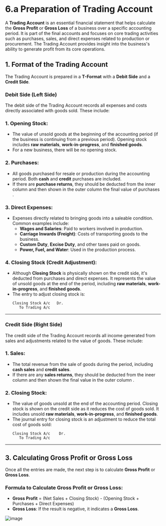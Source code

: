 # 6.a Preparation of Trading Account

A **Trading Account** is an essential financial statement that helps calculate the **Gross Profit** or **Gross Loss** of a business over a specific accounting period. It is part of the final accounts and focuses on core trading activities such as purchases, sales, and direct expenses related to production or procurement. The Trading Account provides insight into the business's ability to generate profit from its core operations.

## 1. Format of the Trading Account

The Trading Account is prepared in a **T-Format** with a **Debit Side** and a **Credit Side**.

### Debit Side (Left Side)

The debit side of the Trading Account records all expenses and costs directly associated with goods sold. These include:

### 1. **Opening Stock**:
   - The value of unsold goods at the beginning of the accounting period (if the business is continuing from a previous period). Opening stock includes **raw materials**, **work-in-progress**, and **finished goods**.
   - For a new business, there will be no opening stock.

### 2. **Purchases**:
   - All goods purchased for resale or production during the accounting period. Both **cash** and **credit** purchases are included.
   - If there are **purchase returns**, they should be deducted from the inner column and then shown in the outer column the final value of purchases .
     

### 3. **Direct Expenses**:
   - Expenses directly related to bringing goods into a saleable condition. Common examples include:
     - **Wages and Salaries**: Paid to workers involved in production.
     - **Carriage Inwards (Freight)**: Costs of transporting goods to the business.
     - **Custom Duty**, **Excise Duty**, and other taxes paid on goods.
     - **Power, Fuel, and Water**: Used in the production process.

### 4. **Closing Stock (Credit Adjustment)**:
   - Although **Closing Stock** is physically shown on the credit side, it's deducted from purchases and direct expenses. It represents the value of unsold goods at the end of the period, including **raw materials**, **work-in-progress**, and **finished goods**.
   - The entry to adjust closing stock is:
     ```plaintext
     Closing Stock A/c   Dr.
        To Trading A/c
     ```

---

### Credit Side (Right Side)

The credit side of the Trading Account records all income generated from sales and adjustments related to the value of goods. These include:

### 1. **Sales**:
   - The total revenue from the sale of goods during the period, including **cash sales** and **credit sales**.
   - If there are any **sales returns**, they should be deducted from the ineer column and then shown the final value in the outer column .

### 2. **Closing Stock**:
   - The value of goods unsold at the end of the accounting period. Closing stock is shown on the credit side as it reduces the cost of goods sold. It includes unsold **raw materials**, **work-in-progress**, and **finished goods**.
   - The journal entry for closing stock is an adjustment to reduce the total cost of goods sold:
     ```plaintext
     Closing Stock A/c    Dr.
        To Trading A/c
     ```

---

## 3. Calculating Gross Profit or Gross Loss

Once all the entries are made, the next step is to calculate **Gross Profit** or **Gross Loss**. 

### Formula to Calculate Gross Profit or Gross Loss:

- **Gross Profit** = (Net Sales + Closing Stock) - (Opening Stock + Purchases + Direct Expenses)
- **Gross Loss**: If the result is negative, it indicates a **Gross Loss**.

![image](https://github.com/user-attachments/assets/317c0924-2fad-4954-b07f-691c5d8e9628)
